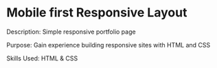 # Mobile first Responsive Layout
 
Description: Simple responsive portfolio page

Purpose: Gain experience building responsive sites with HTML and CSS

Skills Used: HTML & CSS

